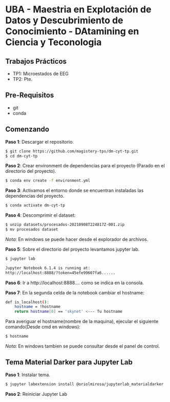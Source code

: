 # UBA - Maestria en Explotación de Datos y Descubrimiento de Conocimiento - DAtamining en Ciencia y Teconologia

## Trabajos Prácticos

* TP1: Microestados de EEG
* TP2: Pte.

## Pre-Requisitos

* git
* conda

## Comenzando

**Paso 1**: Descargar el repositorio.

```bash
$ git clone https://github.com/magistery-tps/dm-cyt-tp.git
$ cd dm-cyt-tp
```

**Paso 2**: Crear environment de dependencias para el proyecto (Parado en el directorio del proyecto).

```bash
$ conda env create -f environment.yml
```

**Paso 3**: Activamos el entorno donde se encuentran instaladas las dependencias del proyecto.

```bash
$ conda activate dm-cyt-tp
```

**Paso 4**: Descomprimir el dataset:

```bash
$ unzip datasets/procesados-20210908T224817Z-001.zip
$ mv procesados dataset
```
_Nota_: En windows se puede hacer desde el explorador de archivos.

**Paso 5**: Sobre el directorio del proyecto levantamos jupyter lab.

```bash
$ jupyter lab

Jupyter Notebook 6.1.4 is running at:
http://localhost:8888/?token=45efe99607fa6......
```

**Paso 6**: Ir a http://localhost:8888.... como se indica en la consola.

**Paso 7**: En la segunda celda de la notebook cambiar el hostname:

```bash
def is_localhost(): 
    hostname = !hostname
    return hostname[0] == 'skynet' <--- Tu hostname
```

Para averiguar el hostname(nombre de la maquina), ejecular el siguiente comando(Desde cmd en windows):

```bash
$ hostname
```
_Nota_: En windows tambien se puede consultar desde el panel de control.

## Tema Material Darker para Jupyter Lab

**Paso 1**: Instalar tema.

```bash
$ jupyter labextension install @oriolmirosa/jupyterlab_materialdarker
```

**Paso 2**: Reiniciar Jupyter Lab


